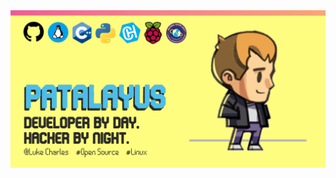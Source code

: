 <img src="bannerbluelogos.jpg" href="patalayus.github.io">
<!--
Hi. I'm Luke, a computer scientist with an avid interest in programming and mathematics.
I enjoy a good challenge when it comes to solo or team projects and like helping others around me with the same goal in mind.
-->
<!--
**Patalayus/Patalayus** is a ✨ _special_ ✨ repository because its `README.md` (this file) appears on your GitHub profile.

Here are some ideas to get you started:

- 🔭 I’m currently working on ...
- 🌱 I’m currently learning ...
- 👯 I’m looking to collaborate on ...
- 🤔 I’m looking for help with ...
- 💬 Ask me about ...
- 📫 How to reach me: ...
- 😄 Pronouns: ...
- ⚡ Fun fact: ...

original text:
### Hi there 👋

-->
